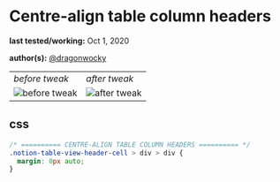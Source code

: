 # Centre-align table column headers

**last tested/working:** Oct 1, 2020

**author(s):** [@dragonwocky](https://github.com/dragonwocky)

<table border="0">
 <tr>
    <td><i>before tweak</i></td>
    <td><i>after tweak</i></td>
 </tr>
 <tr>
    <td><img alt="before tweak" src="https://i.imgur.com/8ZbIN3c.jpg"></td>
    <td><img alt="after tweak" src="https://i.imgur.com/sNCfiqS.jpg"></td>
 </tr>
</table>

## css

```css
/* ========== CENTRE-ALIGN TABLE COLUMN HEADERS ========== */
.notion-table-view-header-cell > div > div {
  margin: 0px auto;
}
```